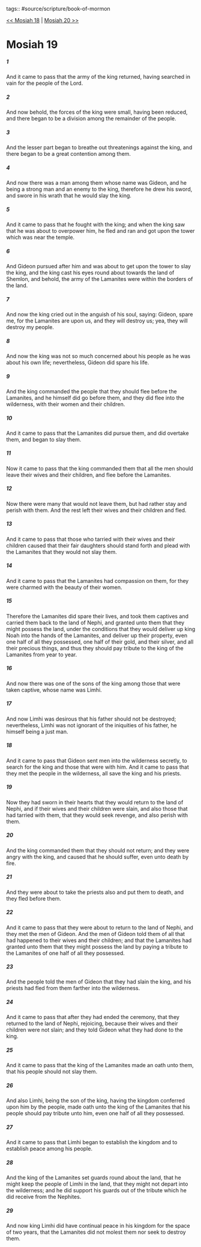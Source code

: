 tags:: #source/scripture/book-of-mormon

[<< Mosiah 18](/Book_of_Mormon/08_Mosiah/Mosiah_18.md) | [Mosiah 20 >>](/Book_of_Mormon/08_Mosiah/Mosiah_20.md)

# Mosiah 19

##### 1

And it came to pass that the army of the king returned, having searched in vain for the people of the Lord.

##### 2

And now behold, the forces of the king were small, having been reduced, and there began to be a division among the remainder of the people.

##### 3

And the lesser part began to breathe out threatenings against the king, and there began to be a great contention among them.

##### 4

And now there was a man among them whose name was Gideon, and he being a strong man and an enemy to the king, therefore he drew his sword, and swore in his wrath that he would slay the king.

##### 5

And it came to pass that he fought with the king; and when the king saw that he was about to overpower him, he fled and ran and got upon the tower which was near the temple.

##### 6

And Gideon pursued after him and was about to get upon the tower to slay the king, and the king cast his eyes round about towards the land of Shemlon, and behold, the army of the Lamanites were within the borders of the land.

##### 7

And now the king cried out in the anguish of his soul, saying: Gideon, spare me, for the Lamanites are upon us, and they will destroy us; yea, they will destroy my people.

##### 8

And now the king was not so much concerned about his people as he was about his own life; nevertheless, Gideon did spare his life.

##### 9

And the king commanded the people that they should flee before the Lamanites, and he himself did go before them, and they did flee into the wilderness, with their women and their children.

##### 10

And it came to pass that the Lamanites did pursue them, and did overtake them, and began to slay them.

##### 11

Now it came to pass that the king commanded them that all the men should leave their wives and their children, and flee before the Lamanites.

##### 12

Now there were many that would not leave them, but had rather stay and perish with them. And the rest left their wives and their children and fled.

##### 13

And it came to pass that those who tarried with their wives and their children caused that their fair daughters should stand forth and plead with the Lamanites that they would not slay them.

##### 14

And it came to pass that the Lamanites had compassion on them, for they were charmed with the beauty of their women.

##### 15

Therefore the Lamanites did spare their lives, and took them captives and carried them back to the land of Nephi, and granted unto them that they might possess the land, under the conditions that they would deliver up king Noah into the hands of the Lamanites, and deliver up their property, even one half of all they possessed, one half of their gold, and their silver, and all their precious things, and thus they should pay tribute to the king of the Lamanites from year to year.

##### 16

And now there was one of the sons of the king among those that were taken captive, whose name was Limhi.

##### 17

And now Limhi was desirous that his father should not be destroyed; nevertheless, Limhi was not ignorant of the iniquities of his father, he himself being a just man.

##### 18

And it came to pass that Gideon sent men into the wilderness secretly, to search for the king and those that were with him. And it came to pass that they met the people in the wilderness, all save the king and his priests.

##### 19

Now they had sworn in their hearts that they would return to the land of Nephi, and if their wives and their children were slain, and also those that had tarried with them, that they would seek revenge, and also perish with them.

##### 20

And the king commanded them that they should not return; and they were angry with the king, and caused that he should suffer, even unto death by fire.

##### 21

And they were about to take the priests also and put them to death, and they fled before them.

##### 22

And it came to pass that they were about to return to the land of Nephi, and they met the men of Gideon. And the men of Gideon told them of all that had happened to their wives and their children; and that the Lamanites had granted unto them that they might possess the land by paying a tribute to the Lamanites of one half of all they possessed.

##### 23

And the people told the men of Gideon that they had slain the king, and his priests had fled from them farther into the wilderness.

##### 24

And it came to pass that after they had ended the ceremony, that they returned to the land of Nephi, rejoicing, because their wives and their children were not slain; and they told Gideon what they had done to the king.

##### 25

And it came to pass that the king of the Lamanites made an oath unto them, that his people should not slay them.

##### 26

And also Limhi, being the son of the king, having the kingdom conferred upon him by the people, made oath unto the king of the Lamanites that his people should pay tribute unto him, even one half of all they possessed.

##### 27

And it came to pass that Limhi began to establish the kingdom and to establish peace among his people.

##### 28

And the king of the Lamanites set guards round about the land, that he might keep the people of Limhi in the land, that they might not depart into the wilderness; and he did support his guards out of the tribute which he did receive from the Nephites.

##### 29

And now king Limhi did have continual peace in his kingdom for the space of two years, that the Lamanites did not molest them nor seek to destroy them.
